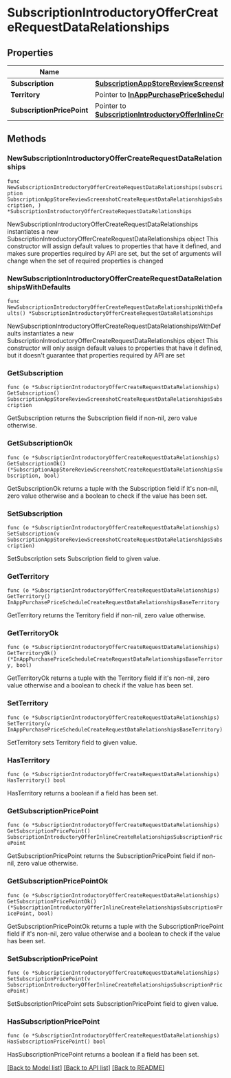 # SubscriptionIntroductoryOfferCreateRequestDataRelationships

## Properties

Name | Type | Description | Notes
------------ | ------------- | ------------- | -------------
**Subscription** | [**SubscriptionAppStoreReviewScreenshotCreateRequestDataRelationshipsSubscription**](SubscriptionAppStoreReviewScreenshotCreateRequestDataRelationshipsSubscription.md) |  | 
**Territory** | Pointer to [**InAppPurchasePriceScheduleCreateRequestDataRelationshipsBaseTerritory**](InAppPurchasePriceScheduleCreateRequestDataRelationshipsBaseTerritory.md) |  | [optional] 
**SubscriptionPricePoint** | Pointer to [**SubscriptionIntroductoryOfferInlineCreateRelationshipsSubscriptionPricePoint**](SubscriptionIntroductoryOfferInlineCreateRelationshipsSubscriptionPricePoint.md) |  | [optional] 

## Methods

### NewSubscriptionIntroductoryOfferCreateRequestDataRelationships

`func NewSubscriptionIntroductoryOfferCreateRequestDataRelationships(subscription SubscriptionAppStoreReviewScreenshotCreateRequestDataRelationshipsSubscription, ) *SubscriptionIntroductoryOfferCreateRequestDataRelationships`

NewSubscriptionIntroductoryOfferCreateRequestDataRelationships instantiates a new SubscriptionIntroductoryOfferCreateRequestDataRelationships object
This constructor will assign default values to properties that have it defined,
and makes sure properties required by API are set, but the set of arguments
will change when the set of required properties is changed

### NewSubscriptionIntroductoryOfferCreateRequestDataRelationshipsWithDefaults

`func NewSubscriptionIntroductoryOfferCreateRequestDataRelationshipsWithDefaults() *SubscriptionIntroductoryOfferCreateRequestDataRelationships`

NewSubscriptionIntroductoryOfferCreateRequestDataRelationshipsWithDefaults instantiates a new SubscriptionIntroductoryOfferCreateRequestDataRelationships object
This constructor will only assign default values to properties that have it defined,
but it doesn't guarantee that properties required by API are set

### GetSubscription

`func (o *SubscriptionIntroductoryOfferCreateRequestDataRelationships) GetSubscription() SubscriptionAppStoreReviewScreenshotCreateRequestDataRelationshipsSubscription`

GetSubscription returns the Subscription field if non-nil, zero value otherwise.

### GetSubscriptionOk

`func (o *SubscriptionIntroductoryOfferCreateRequestDataRelationships) GetSubscriptionOk() (*SubscriptionAppStoreReviewScreenshotCreateRequestDataRelationshipsSubscription, bool)`

GetSubscriptionOk returns a tuple with the Subscription field if it's non-nil, zero value otherwise
and a boolean to check if the value has been set.

### SetSubscription

`func (o *SubscriptionIntroductoryOfferCreateRequestDataRelationships) SetSubscription(v SubscriptionAppStoreReviewScreenshotCreateRequestDataRelationshipsSubscription)`

SetSubscription sets Subscription field to given value.


### GetTerritory

`func (o *SubscriptionIntroductoryOfferCreateRequestDataRelationships) GetTerritory() InAppPurchasePriceScheduleCreateRequestDataRelationshipsBaseTerritory`

GetTerritory returns the Territory field if non-nil, zero value otherwise.

### GetTerritoryOk

`func (o *SubscriptionIntroductoryOfferCreateRequestDataRelationships) GetTerritoryOk() (*InAppPurchasePriceScheduleCreateRequestDataRelationshipsBaseTerritory, bool)`

GetTerritoryOk returns a tuple with the Territory field if it's non-nil, zero value otherwise
and a boolean to check if the value has been set.

### SetTerritory

`func (o *SubscriptionIntroductoryOfferCreateRequestDataRelationships) SetTerritory(v InAppPurchasePriceScheduleCreateRequestDataRelationshipsBaseTerritory)`

SetTerritory sets Territory field to given value.

### HasTerritory

`func (o *SubscriptionIntroductoryOfferCreateRequestDataRelationships) HasTerritory() bool`

HasTerritory returns a boolean if a field has been set.

### GetSubscriptionPricePoint

`func (o *SubscriptionIntroductoryOfferCreateRequestDataRelationships) GetSubscriptionPricePoint() SubscriptionIntroductoryOfferInlineCreateRelationshipsSubscriptionPricePoint`

GetSubscriptionPricePoint returns the SubscriptionPricePoint field if non-nil, zero value otherwise.

### GetSubscriptionPricePointOk

`func (o *SubscriptionIntroductoryOfferCreateRequestDataRelationships) GetSubscriptionPricePointOk() (*SubscriptionIntroductoryOfferInlineCreateRelationshipsSubscriptionPricePoint, bool)`

GetSubscriptionPricePointOk returns a tuple with the SubscriptionPricePoint field if it's non-nil, zero value otherwise
and a boolean to check if the value has been set.

### SetSubscriptionPricePoint

`func (o *SubscriptionIntroductoryOfferCreateRequestDataRelationships) SetSubscriptionPricePoint(v SubscriptionIntroductoryOfferInlineCreateRelationshipsSubscriptionPricePoint)`

SetSubscriptionPricePoint sets SubscriptionPricePoint field to given value.

### HasSubscriptionPricePoint

`func (o *SubscriptionIntroductoryOfferCreateRequestDataRelationships) HasSubscriptionPricePoint() bool`

HasSubscriptionPricePoint returns a boolean if a field has been set.


[[Back to Model list]](../README.md#documentation-for-models) [[Back to API list]](../README.md#documentation-for-api-endpoints) [[Back to README]](../README.md)


